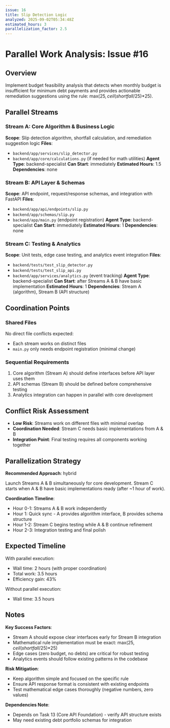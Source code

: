 ```yaml
---
issue: 16
title: Slip Detection Logic
analyzed: 2025-09-02T05:34:48Z
estimated_hours: 3
parallelization_factor: 2.5
---
```


# Parallel Work Analysis: Issue #16

## Overview
Implement budget feasibility analysis that detects when monthly budget is insufficient for minimum debt payments and provides actionable remediation suggestions using the rule: max($25, ceil(shortfall/25)*$25).

## Parallel Streams

### Stream A: Core Algorithm & Business Logic
**Scope**: Slip detection algorithm, shortfall calculation, and remediation suggestion logic
**Files**:
- `backend/app/services/slip_detector.py`
- `backend/app/core/calculations.py` (if needed for math utilities)
**Agent Type**: backend-specialist
**Can Start**: immediately
**Estimated Hours**: 1.5
**Dependencies**: none

### Stream B: API Layer & Schemas
**Scope**: API endpoint, request/response schemas, and integration with FastAPI
**Files**:
- `backend/app/api/endpoints/slip.py`
- `backend/app/schemas/slip.py`
- `backend/app/main.py` (endpoint registration)
**Agent Type**: backend-specialist
**Can Start**: immediately
**Estimated Hours**: 1
**Dependencies**: none

### Stream C: Testing & Analytics
**Scope**: Unit tests, edge case testing, and analytics event integration
**Files**:
- `backend/tests/test_slip_detector.py`
- `backend/tests/test_slip_api.py`
- `backend/app/services/analytics.py` (event tracking)
**Agent Type**: backend-specialist
**Can Start**: after Streams A & B have basic implementation
**Estimated Hours**: 1
**Dependencies**: Stream A (algorithm), Stream B (API structure)

## Coordination Points

### Shared Files
No direct file conflicts expected:
- Each stream works on distinct files
- `main.py` only needs endpoint registration (minimal change)

### Sequential Requirements
1. Core algorithm (Stream A) should define interfaces before API layer uses them
2. API schemas (Stream B) should be defined before comprehensive testing
3. Analytics integration can happen in parallel with core development

## Conflict Risk Assessment
- **Low Risk**: Streams work on different files with minimal overlap
- **Coordination Needed**: Stream C needs basic implementations from A & B
- **Integration Point**: Final testing requires all components working together

## Parallelization Strategy

**Recommended Approach**: hybrid

Launch Streams A & B simultaneously for core development. Stream C starts when A & B have basic implementations ready (after ~1 hour of work).

**Coordination Timeline**:
- Hour 0-1: Streams A & B work independently
- Hour 1: Quick sync - A provides algorithm interface, B provides schema structure
- Hour 1-2: Stream C begins testing while A & B continue refinement
- Hour 2-3: Integration testing and final polish

## Expected Timeline

With parallel execution:
- Wall time: 2 hours (with proper coordination)
- Total work: 3.5 hours
- Efficiency gain: 43%

Without parallel execution:
- Wall time: 3.5 hours

## Notes

**Key Success Factors**:
- Stream A should expose clear interfaces early for Stream B integration
- Mathematical rule implementation must be exact: max($25, ceil(shortfall/25)*$25)
- Edge cases (zero budget, no debts) are critical for robust testing
- Analytics events should follow existing patterns in the codebase

**Risk Mitigation**:
- Keep algorithm simple and focused on the specific rule
- Ensure API response format is consistent with existing endpoints
- Test mathematical edge cases thoroughly (negative numbers, zero values)

**Dependencies Note**:
- Depends on Task 13 (Core API Foundation) - verify API structure exists
- May need existing debt portfolio schemas for integration
